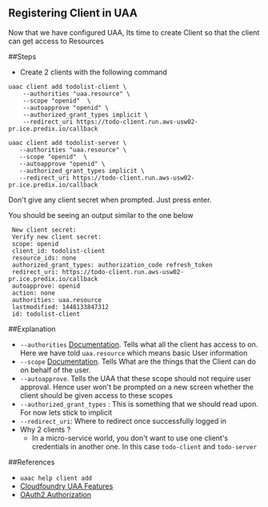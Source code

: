 ## Registering Client in UAA

Now that we have configured UAA, Its time to create Client so that the client can get access to Resources

##Steps
* Create 2 clients with the following command

```
uaac client add todolist-client \
    --authorities "uaa.resource" \
    --scope "openid"  \
    --autoapprove "openid" \
    --authorized_grant_types implicit \
    --redirect_uri https://todo-client.run.aws-usw02-pr.ice.predix.io/callback
 ```
 
 ```
uaac client add todolist-server \
    --authorities "uaa.resource" \
    --scope "openid"  \
    --autoapprove "openid" \
    --authorized_grant_types implicit \
    --redirect_uri https://todo-client.run.aws-usw02-pr.ice.predix.io/callback
 ```
 
 
 Don't give any client secret when prompted. Just press enter.
 
 You should be seeing an output similar to the one below
 ```
  New client secret:
  Verify new client secret:
  scope: openid
  client_id: todolist-client
  resource_ids: none
  authorized_grant_types: authorization_code refresh_token
  redirect_uri: https://todo-client.run.aws-usw02-pr.ice.predix.io/callback
  autoapprove: openid
  action: none
  authorities: uaa.resource
  lastmodified: 1448133847312
  id: todolist-client
```

##Explanation
* ` --authorities ` [Documentation](https://github.com/cloudfoundry/uaa/blob/master/docs/UAA-Security.md#security-metadata). Tells what all the client has access to on. Here we have told ` uaa.resource ` which means basic User information
* ` --scope ` [Documentation](https://github.com/cloudfoundry/uaa/blob/master/docs/UAA-Security.md#token-scope-rules). Tells What are the things that the Client can do on behalf of the user.
* ` --autoapprove `. Tells the UAA that these scope should not require user approval. Hence user won't be prompted on a new screen whether the client should be given access to these scopes
* ` --authorized_grant_types ` : This is something that we should read upon. For now lets stick to implicit
* ` --redirect_uri `: Where  to redirect once successfully logged in
* Why 2 clients ?
    *  In a micro-service world, you don't want to use one client's credentials in another one. In this case ` todo-client ` and ` todo-server `

##References

* ` uaac help client add `
* [Cloudfoundry UAA Features](https://www.cloudfoundry.org/high-level-features-of-the-uaa/)
* [OAuth2 Authorization](http://tutorials.jenkov.com/oauth2/authorization.html#authorization-grant)